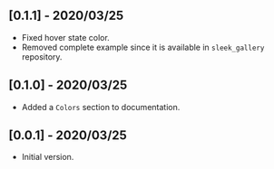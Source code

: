 ## [0.1.1] - 2020/03/25

* Fixed hover state color.
* Removed complete example since it is available in `sleek_gallery` repository.

## [0.1.0] - 2020/03/25

* Added a `Colors` section to documentation.

## [0.0.1] - 2020/03/25

* Initial version.